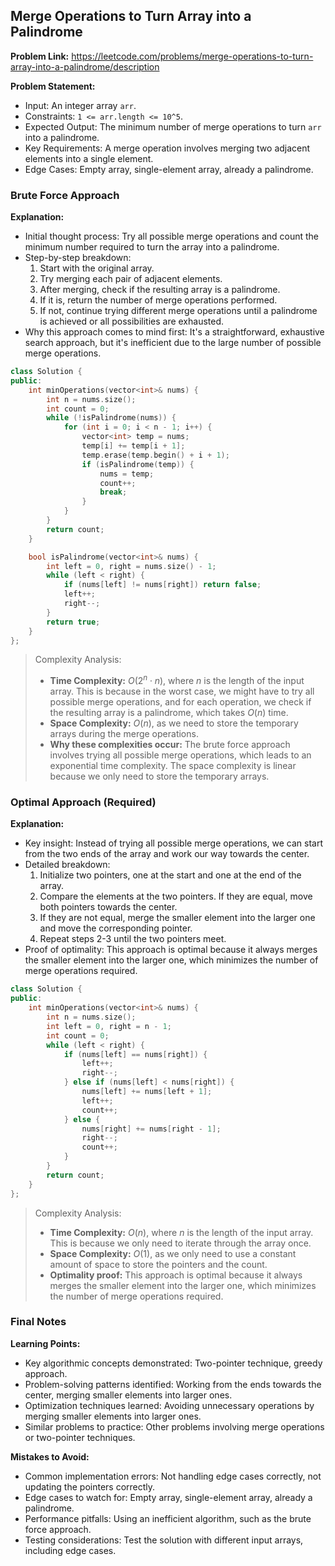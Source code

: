 ## Merge Operations to Turn Array into a Palindrome

**Problem Link:** https://leetcode.com/problems/merge-operations-to-turn-array-into-a-palindrome/description

**Problem Statement:**
- Input: An integer array `arr`.
- Constraints: `1 <= arr.length <= 10^5`.
- Expected Output: The minimum number of merge operations to turn `arr` into a palindrome.
- Key Requirements: A merge operation involves merging two adjacent elements into a single element.
- Edge Cases: Empty array, single-element array, already a palindrome.

### Brute Force Approach

**Explanation:**
- Initial thought process: Try all possible merge operations and count the minimum number required to turn the array into a palindrome.
- Step-by-step breakdown:
  1. Start with the original array.
  2. Try merging each pair of adjacent elements.
  3. After merging, check if the resulting array is a palindrome.
  4. If it is, return the number of merge operations performed.
  5. If not, continue trying different merge operations until a palindrome is achieved or all possibilities are exhausted.
- Why this approach comes to mind first: It's a straightforward, exhaustive search approach, but it's inefficient due to the large number of possible merge operations.

```cpp
class Solution {
public:
    int minOperations(vector<int>& nums) {
        int n = nums.size();
        int count = 0;
        while (!isPalindrome(nums)) {
            for (int i = 0; i < n - 1; i++) {
                vector<int> temp = nums;
                temp[i] += temp[i + 1];
                temp.erase(temp.begin() + i + 1);
                if (isPalindrome(temp)) {
                    nums = temp;
                    count++;
                    break;
                }
            }
        }
        return count;
    }

    bool isPalindrome(vector<int>& nums) {
        int left = 0, right = nums.size() - 1;
        while (left < right) {
            if (nums[left] != nums[right]) return false;
            left++;
            right--;
        }
        return true;
    }
};
```

> Complexity Analysis:
> - **Time Complexity:** $O(2^n \cdot n)$, where $n$ is the length of the input array. This is because in the worst case, we might have to try all possible merge operations, and for each operation, we check if the resulting array is a palindrome, which takes $O(n)$ time.
> - **Space Complexity:** $O(n)$, as we need to store the temporary arrays during the merge operations.
> - **Why these complexities occur:** The brute force approach involves trying all possible merge operations, which leads to an exponential time complexity. The space complexity is linear because we only need to store the temporary arrays.

### Optimal Approach (Required)

**Explanation:**
- Key insight: Instead of trying all possible merge operations, we can start from the two ends of the array and work our way towards the center.
- Detailed breakdown:
  1. Initialize two pointers, one at the start and one at the end of the array.
  2. Compare the elements at the two pointers. If they are equal, move both pointers towards the center.
  3. If they are not equal, merge the smaller element into the larger one and move the corresponding pointer.
  4. Repeat steps 2-3 until the two pointers meet.
- Proof of optimality: This approach is optimal because it always merges the smaller element into the larger one, which minimizes the number of merge operations required.

```cpp
class Solution {
public:
    int minOperations(vector<int>& nums) {
        int n = nums.size();
        int left = 0, right = n - 1;
        int count = 0;
        while (left < right) {
            if (nums[left] == nums[right]) {
                left++;
                right--;
            } else if (nums[left] < nums[right]) {
                nums[left] += nums[left + 1];
                left++;
                count++;
            } else {
                nums[right] += nums[right - 1];
                right--;
                count++;
            }
        }
        return count;
    }
};
```

> Complexity Analysis:
> - **Time Complexity:** $O(n)$, where $n$ is the length of the input array. This is because we only need to iterate through the array once.
> - **Space Complexity:** $O(1)$, as we only need to use a constant amount of space to store the pointers and the count.
> - **Optimality proof:** This approach is optimal because it always merges the smaller element into the larger one, which minimizes the number of merge operations required.

### Final Notes

**Learning Points:**
- Key algorithmic concepts demonstrated: Two-pointer technique, greedy approach.
- Problem-solving patterns identified: Working from the ends towards the center, merging smaller elements into larger ones.
- Optimization techniques learned: Avoiding unnecessary operations by merging smaller elements into larger ones.
- Similar problems to practice: Other problems involving merge operations or two-pointer techniques.

**Mistakes to Avoid:**
- Common implementation errors: Not handling edge cases correctly, not updating the pointers correctly.
- Edge cases to watch for: Empty array, single-element array, already a palindrome.
- Performance pitfalls: Using an inefficient algorithm, such as the brute force approach.
- Testing considerations: Test the solution with different input arrays, including edge cases.